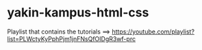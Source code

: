 # yakin-kampus-html-css
 Playlist that contains the tutorials ==> https://youtube.com/playlist?list=PLWctyKyPphPjm1jnFNsQfOIDgR3wf-prc
